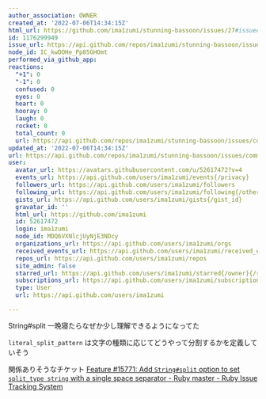 ```yaml
---
author_association: OWNER
created_at: '2022-07-06T14:34:15Z'
html_url: https://github.com/ima1zumi/stunning-bassoon/issues/27#issuecomment-1176299949
id: 1176299949
issue_url: https://api.github.com/repos/ima1zumi/stunning-bassoon/issues/27
node_id: IC_kwDOHe_Pp85GHOmt
performed_via_github_app: 
reactions:
  "+1": 0
  "-1": 0
  confused: 0
  eyes: 0
  heart: 0
  hooray: 0
  laugh: 0
  rocket: 0
  total_count: 0
  url: https://api.github.com/repos/ima1zumi/stunning-bassoon/issues/comments/1176299949/reactions
updated_at: '2022-07-06T14:34:15Z'
url: https://api.github.com/repos/ima1zumi/stunning-bassoon/issues/comments/1176299949
user:
  avatar_url: https://avatars.githubusercontent.com/u/52617472?v=4
  events_url: https://api.github.com/users/ima1zumi/events{/privacy}
  followers_url: https://api.github.com/users/ima1zumi/followers
  following_url: https://api.github.com/users/ima1zumi/following{/other_user}
  gists_url: https://api.github.com/users/ima1zumi/gists{/gist_id}
  gravatar_id: ''
  html_url: https://github.com/ima1zumi
  id: 52617472
  login: ima1zumi
  node_id: MDQ6VXNlcjUyNjE3NDcy
  organizations_url: https://api.github.com/users/ima1zumi/orgs
  received_events_url: https://api.github.com/users/ima1zumi/received_events
  repos_url: https://api.github.com/users/ima1zumi/repos
  site_admin: false
  starred_url: https://api.github.com/users/ima1zumi/starred{/owner}{/repo}
  subscriptions_url: https://api.github.com/users/ima1zumi/subscriptions
  type: User
  url: https://api.github.com/users/ima1zumi

---
```

String#split
一晩寝たらなぜか少し理解できるようになってた

`literal_split_pattern` は文字の種類に応じてどうやって分割するかを定義していそう


関係ありそうなチケット
[Feature #15771: Add `String#split` option to set `split_type string` with a single space separator - Ruby master - Ruby Issue Tracking System](https://bugs.ruby-lang.org/issues/15771#change-85511)
